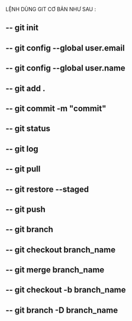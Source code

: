 LỆNH DÙNG GIT CƠ BẢN NHƯ SAU :

<!-- ! Thiết lập ban đầu :  -->

## -- git init

## -- git config --global user.email

## -- git config --global user.name

<!-- ? Thiết lập sử dụng phổ biến -->

## -- git add .

## -- git commit -m "commit"

## -- git status

## -- git log

## -- git pull

## -- git restore --staged

## -- git push

<!-- ! Thiết lập khi liên quan đến nhánh -->

## -- git branch

## -- git checkout branch_name

## -- git merge branch_name

## -- git checkout -b branch_name

## -- git branch -D branch_name
